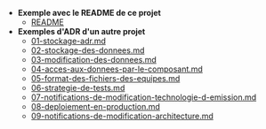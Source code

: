 * **Exemple avec le README de ce projet**
  * [README](/)
* **Exemples d'ADR d'un autre projet**
  * [01-stockage-adr.md](ADR%2F01-stockage-adr.md)
  * [02-stockage-des-donnees.md](ADR%2F02-stockage-des-donnees.md)
  * [03-modification-des-donnees.md](ADR%2F03-modification-des-donnees.md)
  * [04-acces-aux-donnees-par-le-composant.md](ADR%2F04-acces-aux-donnees-par-le-composant.md)
  * [05-format-des-fichiers-des-equipes.md](ADR%2F05-format-des-fichiers-des-equipes.md)
  * [06-strategie-de-tests.md](ADR%2F06-strategie-de-tests.md)
  * [07-notifications-de-modification-technologie-d-emission.md](ADR%2F07-notifications-de-modification-technologie-d-emission.md)
  * [08-deploiement-en-production.md](ADR%2F08-deploiement-en-production.md)
  * [09-notifications-de-modification-architecture.md](ADR%2F09-notifications-de-modification-architecture.md)



